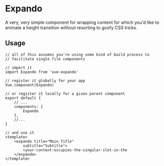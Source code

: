 # Expando

A very, very simple component for wrapping content for which you'd like to
animate a height transition without resorting to goofy CSS tricks.

## Usage

    // all of this assumes you're using some kind of build process to
    // facilitate single file components

    // import it
    import Expando from 'vue-expando'

    // register it globally for your app
    Vue.component(Expando)

    // or register it locally for a given parent component
    export default {
        // ...
        components: {
            Expando
        },
        //...
    }

    // and use it
    <template>
        <expando title="Main Title"
            subtitle="Subtitle">
            <your-content-occupies-the-singular-slot-in-the
        </expando>
    </template>
